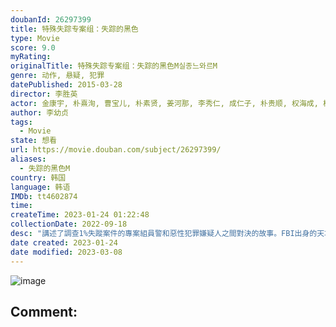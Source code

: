 ```yaml
---
doubanId: 26297399
title: 特殊失踪专案组：失踪的黑色
type: Movie
score: 9.0
myRating: 
originalTitle: 特殊失踪专案组：失踪的黑色M실종느와르M
genre: 动作, 悬疑, 犯罪
datePublished: 2015-03-28
director: 李胜英
actor: 金康宇, 朴熹洵, 曹宝儿, 朴素贤, 姜河那, 李秀仁, 成仁子, 朴贵顺, 权海成, 楊泳祚, 张浚浩, 权范泽, 吴顺泰, 韩叙真, 李承亨, 李柱灿, 韩秀妍, 杨基元, 沈利煐, 张光, 秉宪, 赵妍熙, 金圭哲, 孙秀贤, 李硕久, 韩胜贤, 李东勇, 文英东, 柳正浩, 高甫洁, 李艺恩, 徐恩雅, 柳泰浩, 金炳哲, 尹芮珠, 李妍度, 尹敬浩, 姜敏泰, 柳淳哲, 许栋元, 李斗日, undefined, 许俊硕, 鄭宇植, 陈庸旭, 孙钟学, 崔秉默, 金善彬, 朴昼熙, 朴解浚
author: 李幼贞
tags:
  - Movie
state: 想看
url: https://movie.douban.com/subject/26297399/
aliases:
  - 失踪的黑色M
country: 韩国
language: 韩语
IMDb: tt4602874
time: 
createTime: 2023-01-24 01:22:48
collectionDate: 2022-09-18
desc: "講述了調查1%失蹤案件的專案組員警和惡性犯罪嫌疑人之間對決的故事。FBI出身的天才精英刑警吉秀賢(金康宇飾)和純度100%的本土老派勢力刑警吳大榮(朴熙順飾)的搭檔將怎樣在一定期限內找出失蹤者並與..."
date created: 2023-01-24
date modified: 2023-03-08
---
```


![image](p2230647725.jpg)

Comment:
---
